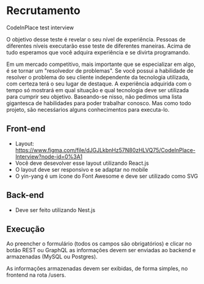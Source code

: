 # Recrutamento
CodeInPlace test interview

O objetivo desse teste é revelar o seu nível de experiência. Pessoas de diferentes níveis executarão esse teste de diferentes maneiras. Acima de tudo esperamos que você adquira experiência e se divirta programando.

Em um mercado competitivo, mais importante que se especializar em algo, é se tornar um "resolvedor de problemas". Se você possui a habilidade de resolver o problema do seu cliente independente da tecnologia utilizada, com certeza terá o seu lugar de destaque. A experiência adquirida com o tempo só mostrará em qual situação e qual tecnologia deve ser utilizada para cumprir seu objetivo. Baseando-se nisso, não pedimos uma lista gigantesca de habilidades para poder trabalhar conosco. Mas como todo projeto, são necesśarios alguns conhecimentos para executa-lo.

## Front-end
- Layout: https://www.figma.com/file/dJGJLkbnHz57N80zHLVQ75/CodeInPlace-Interview?node-id=0%3A1
- Você deve desevolver esse layout utilizando React.js
- O layout deve ser responsivo e se adaptar no mobile
- O yin-yang é um ícone do Font Awesome e deve ser utilizado como SVG

## Back-end
- Deve ser feito utilizando Nest.js

## Execução

Ao preencher o formulário (todos os campos são obrigatórios) e clicar no botão REST ou GraphQL as informações devem ser enviadas ao backend e armazenadas (MySQL ou Postgres).

As informações armazenadas devem ser exibidas, de forma simples, no frontend na rota /users.
